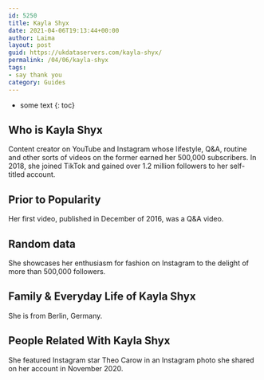 ```yaml
---
id: 5250
title: Kayla Shyx
date: 2021-04-06T19:13:44+00:00
author: Laima
layout: post
guid: https://ukdataservers.com/kayla-shyx/
permalink: /04/06/kayla-shyx
tags:
- say thank you
category: Guides
---
```


* some text
{: toc}


## Who is Kayla Shyx
                  
                  
                  
Content creator on YouTube and Instagram whose lifestyle, Q&A, routine and other sorts of videos on the former earned her 500,000 subscribers. In 2018, she joined TikTok and gained over 1.2 million followers to her self-titled account.
                  
              
            
              
            
                
                
                
## Prior to Popularity
                  
                  
                  
Her first video, published in December of 2016, was a Q&A video. 
                  
              
            
              
            
                
                
                
## Random data
                  
                  
                  
She showcases her enthusiasm for fashion on Instagram to the delight of more than 500,000 followers.
                  
              
            
              
            
                
                
                
## Family & Everyday Life of Kayla Shyx
                  
                  
                  
She is from Berlin, Germany.
                  
              
            
              
            
                
                
                
## People Related With Kayla Shyx
                  
                  
                  
She featured Instagram star Theo Carow in an Instagram photo she shared on her account in November 2020.
                  
              
            
              
            
                
              
            
              
              
            
            
              
            
          
          
          
